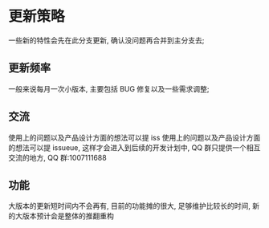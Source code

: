 # 更新策略

一些新的特性会先在此分支更新, 确认没问题再合并到主分支去;

## 更新频率

一般来说每月一次小版本, 主要包括 BUG 修复以及一些需求调整;

## 交流

使用上的问题以及产品设计方面的想法可以提 iss 使用上的问题以及产品设计方面的想法可以提 issueue, 这样才会进入到后续的开发计划中, QQ 群只提供一个相互交流的地方, QQ 群:1007111688

## 功能

大版本的更新短时间内不会再有, 目前的功能摊的很大, 足够维护比较长的时间, 新的大版本预计会是整体的推翻重构
